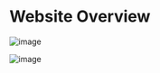 # Website Overview

![image](https://github.com/Harsh-Sarvaiya/ReStrung/assets/93242153/0a1ad195-f679-4b19-a0e7-00475b299ed7)


![image](https://github.com/Harsh-Sarvaiya/ReStrung/assets/93242153/ad4aced2-e08c-46c2-b40f-2bd4dc88f482)

